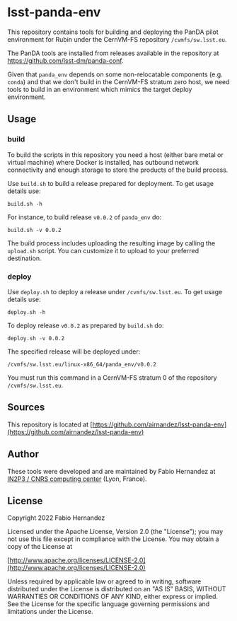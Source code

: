 # lsst-panda-env

This repository contains tools for building and deploying the PanDA pilot
environment for Rubin under the CernVM-FS repository `/cvmfs/sw.lsst.eu`.

The PanDA tools are installed from releases available in the repository at
https://github.com/lsst-dm/panda-conf.

Given that `panda_env` depends on some non-relocatable components (e.g. `conda`)
and that we don't build in the CernVM-FS stratum zero host, we need tools
to build in an environment which mimics the target deploy environment.

## Usage

### build

To build the scripts in this repository you need a host (either bare metal or
virtual machine) where Docker is installed, has outbound network connectivity
and enough storage to store the products of the build process.

Use `build.sh` to build a release prepared for deployment. To get usage
details use:

```
build.sh -h
```

For instance, to build release `v0.0.2` of `panda_env` do:

```
build.sh -v 0.0.2
```

The build process includes uploading the resulting image by calling the
`upload.sh` script. You can customize it to upload to your preferred destination.

### deploy

Use `deploy.sh` to deploy a release under `/cvmfs/sw.lsst.eu`. To get usage
details use:

```
deploy.sh -h
```

To deploy release `v0.0.2` as prepared by `build.sh` do:

```
deploy.sh -v 0.0.2
```

The specified release will be deployed under:

```
/cvmfs/sw.lsst.eu/linux-x86_64/panda_env/v0.0.2
```

You must run this command in a CernVM-FS stratum 0 of the
repository `/cvmfs/sw.lsst.eu`.

## Sources

This repository is located at [https://github.com/airnandez/lsst-panda-env](https://github.com/airnandez/lsst-panda-env)

## Author

These tools were developed and are maintained by Fabio Hernandez
at [IN2P3 / CNRS computing center](http://cc.in2p3.fr) (Lyon, France).

## License
Copyright 2022 Fabio Hernandez

Licensed under the Apache License, Version 2.0 (the "License");
you may not use this file except in compliance with the License.
You may obtain a copy of the License at

[http://www.apache.org/licenses/LICENSE-2.0](http://www.apache.org/licenses/LICENSE-2.0)

Unless required by applicable law or agreed to in writing, software
distributed under the License is distributed on an "AS IS" BASIS,
WITHOUT WARRANTIES OR CONDITIONS OF ANY KIND, either express or implied.
See the License for the specific language governing permissions and
limitations under the License.
